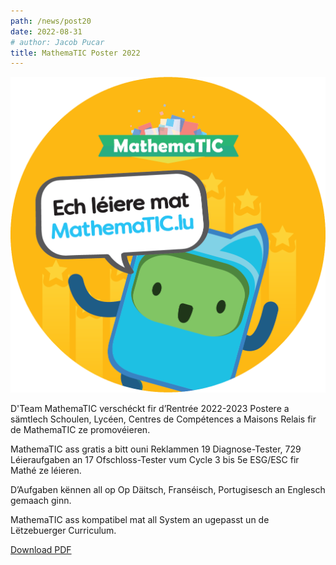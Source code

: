 ```yaml
---
path: /news/post20
date: 2022-08-31
# author: Jacob Pucar
title: MathemaTIC Poster 2022
---
```


![](math.png)

D'Team MathemaTIC verschéckt fir d’Rentrée 2022-2023 Postere a sämtlech Schoulen, Lycéen, Centres de Compétences a Maisons Relais fir de MathemaTIC ze promovéieren.

MathemaTIC ass gratis a bitt ouni Reklammen 19 Diagnose-Tester, 729 Léieraufgaben an 17 Ofschloss-Tester vum Cycle 3 bis 5e ESG/ESC fir Mathé ze léieren.

D’Aufgaben kënnen all op Op Däitsch, Franséisch, Portugisesch an Englesch gemaach ginn.

MathemaTIC ass kompatibel mat all System an ugepasst un de Lëtzebuerger Curriculum.

[Download PDF](../20/Mathematic_affiche22_online.pdf)